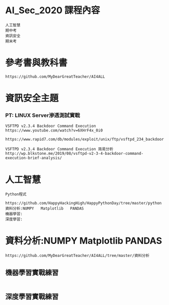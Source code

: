 # AI_Sec_2020 課程內容
```
人工智慧
期中考
資訊安全
期末考
```
# 參考書與教科書
```
https://github.com/MyDearGreatTeacher/AI4ALL
```
# 資訊安全主題
### PT: LINUX Server滲透測試實戰
```
VSFTPD v2.3.4 Backdoor Command Execution
https://www.youtube.com/watch?v=6XHrF4x_0i0

https://www.rapid7.com/db/modules/exploit/unix/ftp/vsftpd_234_backdoor

VSFTPD v2.3.4 Backdoor Command Execution 简易分析
http://wp.blkstone.me/2019/08/vsftpd-v2-3-4-backdoor-command-execution-brief-analysis/
```
# 人工智慧
```
Python程式
   https://github.com/HappyHackingHigh/HappyPythonDay/tree/master/python
資料分析:NUMPY   Matplotlib   PANDAS
機器學習:
深度學習:
```
# 資料分析:NUMPY   Matplotlib   PANDAS
```
https://github.com/MyDearGreatTeacher/AI4ALL/tree/master/資料分析
```

##  機器學習實戰練習
```

```

## 深度學習實戰練習
```

```

#
